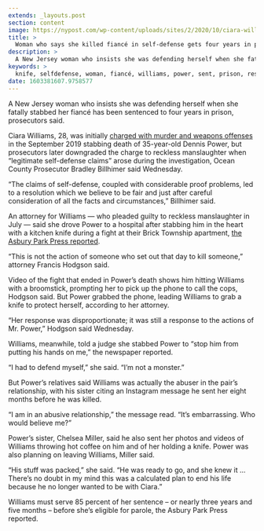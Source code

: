 ```yaml
--- 
extends: _layouts.post 
section: content 
image: https://nypost.com/wp-content/uploads/sites/2/2020/10/ciara-williams-01.jpg?quality=90&strip=all&w=1200 
title: > 
  Woman who says she killed fiancé in self-defense gets four years in prison 
description: > 
  A New Jersey woman who insists she was defending herself when she fatally stabbed her fiancé has been sentenced to four years in prison, prosecutors said.“This is not the action of someone who set out that day to kill someone,” attorney Francis Hodgson said.But Power grabbed the phone, leading Williams to grab a knife to protect herself, according to her attorney.“Her response was disproportionate; it was still a response to the actions of Mr. Power,” Hodgson said Wednesday.Williams, meanwhile, told a judge she stabbed Power to “stop him from putting his hands on me,” the newspaper reported. 
keywords: > 
  knife, selfdefense, woman, fiancé, williams, power, sent, prison, response, killed, gets, stabbed, sister, hodgson, stabbing 
date: 1603381607.9758577 
--- 
```

<div><p>A New Jersey woman who insists she was defending herself when she fatally stabbed her fianc&#233; has been sentenced to four years in prison, prosecutors said.</p>
<p>Ciara Williams, 28, was initially <a href="https://nypost.com/2019/10/01/woman-stabbed-fiance-left-him-in-car-outside-hospital-to-die-authorities/" target="_blank" rel="noopener noreferrer">charged with murder and weapons offenses</a> in the September 2019 stabbing death of 35-year-old Dennis Power, but prosecutors later downgraded the charge to reckless manslaughter when &#8220;legitimate self-defense claims&#8221; arose during the investigation, Ocean County Prosecutor Bradley Billhimer said Wednesday.</p>
<p>&#8220;The claims of self-defense, coupled with considerable proof problems, led to a resolution which we believe to be fair and just after careful consideration of all the facts and circumstances,&#8221; Billhimer said.</p>
<p>An attorney for Williams &#8212; who pleaded guilty to reckless manslaughter in July &#8212; said she drove Power to a hospital after stabbing him in the heart with a kitchen knife during a fight at their Brick Township apartment, <a href="https://www.app.com/story/news/2020/10/21/im-not-monster-brick-woman-gets-4-years-fiances-slaying/6003656002/" target="_blank" rel="noopener noreferrer">the Asbury Park Press reported</a>.</p>
<p>&#8220;This is not the action of someone who set out that day to kill someone,&#8221; attorney Francis Hodgson said.</p>
<p>Video of the fight that ended in Power&#8217;s death shows him hitting Williams with a broomstick, prompting her to pick up the phone to call the cops, Hodgson said. But Power grabbed the phone, leading Williams to grab a knife to protect herself, according to her attorney.</p>
<p>&#8220;Her response was disproportionate; it was still a response to the actions of Mr. Power,&#8221; Hodgson said Wednesday.</p>
<p>Williams, meanwhile, told a judge she stabbed Power to &#8220;stop him from putting his hands on me,&#8221; the newspaper reported.</p>
<p>&#8220;I had to defend myself,&#8221; she said. &#8220;I&#8217;m not a monster.&#8221;</p>
<p>But Power&#8217;s relatives said Williams was actually the abuser in the pair&#8217;s relationship, with his sister citing an Instagram message he sent her eight months before he was killed.</p>
<p>&#8220;I am in an abusive relationship,&#8221; the message read. &#8220;It&#8217;s embarrassing. Who would believe me?&#8221;</p>
<p>Power&#8217;s sister, Chelsea Miller, said he also sent her photos and videos of Williams throwing hot coffee on him and of her holding a knife. Power was also planning on leaving Williams, Miller said.</p>
<p>&#8220;His stuff was packed,&#8221; she said. &#8220;He was ready to go, and she knew it &#8230; There&#8217;s no doubt in my mind this was a calculated plan to end his life because he no longer wanted to be with Ciara.&#8221;</p>
<p>Williams must serve 85 percent of her sentence &#8211; or nearly three years and five months &#8211; before she&#8217;s eligible for parole, the Asbury Park Press reported.</p>
			</div>